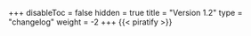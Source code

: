 +++
disableToc = false
hidden = true
title = "Version 1.2"
type = "changelog"
weight = -2
+++
{{< piratify >}}
